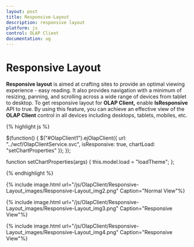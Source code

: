 ```yaml
---
layout: post
title: Responsive-Layout
description: responsive layout
platform: js
control: OLAP Client
documentation: ug
---
```


# Responsive Layout

**Responsive layout** is aimed at crafting sites to provide an optimal viewing experience - easy reading. It also provides navigation with a minimum of resizing, panning, and scrolling across a wide range of devices from tablet to desktop. To get responsive layout for **OLAP Client,** enable **IsResponsive** API to true. By using this feature, you can achieve an effective view of the **OLAP Client** control in all devices including desktops, tablets, mobiles, etc.

{% highlight js %}

$(function() {
    $("#OlapClient1").ejOlapClient({
        url: "../wcf/OlapClientService.svc",
        isResponsive: true,
        chartLoad: "setChartProperties"
    });
});

function setChartProperties(args) {
    this.model.load = "loadTheme";
};

{% endhighlight %}

{% include image.html url="/js/OlapClient/Responsive-Layout_images/Responsive-Layout_img2.png" Caption="Normal View"%}

{% include image.html url="/js/OlapClient/Responsive-Layout_images/Responsive-Layout_img3.png" Caption="Responsive View"%}

{% include image.html url="/js/OlapClient/Responsive-Layout_images/Responsive-Layout_img4.png" Caption="Responsive View"%}

